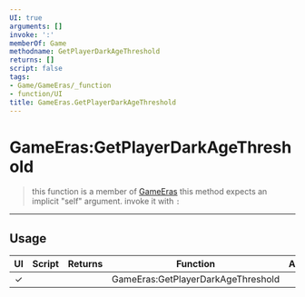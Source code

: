 ```yaml
---
UI: true
arguments: []
invoke: ':'
memberOf: Game
methodname: GetPlayerDarkAgeThreshold
returns: []
script: false
tags:
- Game/GameEras/_function
- function/UI
title: GameEras.GetPlayerDarkAgeThreshold
---
```

# GameEras:GetPlayerDarkAgeThreshold
> this function is a member of [GameEras](civ-6/lua/GameEras.md)
> this method expects an implicit "self" argument. invoke it with `:`
-----
## Usage
|  UI | Script | Returns | Function | Arguments |
|:---:|:------:|-------:|:--------:|:---------|
|✓| ||GameEras:GetPlayerDarkAgeThreshold||
